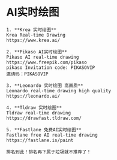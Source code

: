 # AI实时绘图
    
    
    1. **Krea 实时绘图**
    Krea Real-time Drawing
    https://www.krea.ai/
    
    2. **Pikaso AI实时绘图**
    Pikaso AI real-time drawing
    https://www.freepik.com/pikaso
    pikaso Invitation code: PIKASOVIP
    邀请码：PIKASOVIP
    
    3. **Leonardo 实时绘图 高画质**
    Leonardo real-time drawing high quality
    https://leonardo.ai/
    
    4. **Tldraw 实时绘图**
    Tldraw real-time drawing
    https://drawfast.tldraw.com/
    
    5. **Fastlane 免费AI实时绘图**
    Fastlane free AI real-time drawing
    https://fastlane.is/paint
    
    排名到此！排名再下属于垃圾就不推荐了！